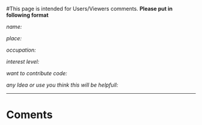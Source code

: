 #This page is intended for Users/Viewers comments.
**Please put in following format**

_name:_

_place:_

_occupation:_

_interest level:_

_want to contribute code:_

_any Idea or use you think this will be helpfull:_


---


# Coments #